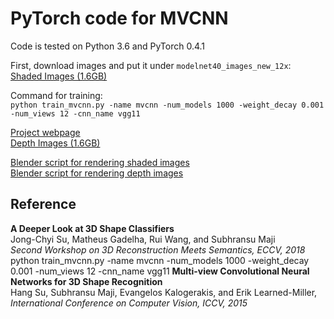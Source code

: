 # PyTorch code for MVCNN  
Code is tested on Python 3.6 and PyTorch 0.4.1

First, download images and put it under ```modelnet40_images_new_12x```:  
[Shaded Images (1.6GB)](http://supermoe.cs.umass.edu/shape_recog/shaded_images.tar.gz)  

Command for training:  
```python train_mvcnn.py -name mvcnn -num_models 1000 -weight_decay 0.001 -num_views 12 -cnn_name vgg11```

  
  

[Project webpage](https://people.cs.umass.edu/~jcsu/papers/shape_recog/)  
[Depth Images (1.6GB)](http://supermoe.cs.umass.edu/shape_recog/depth_images.tar.gz)  

[Blender script for rendering shaded images](http://people.cs.umass.edu/~jcsu/papers/shape_recog/render_shaded_black_bg.blend)  
[Blender script for rendering depth images](http://people.cs.umass.edu/~jcsu/papers/shape_recog/render_depth.blend)  

## Reference
**A Deeper Look at 3D Shape Classifiers**  
Jong-Chyi Su, Matheus Gadelha, Rui Wang, and Subhransu Maji  
*Second Workshop on 3D Reconstruction Meets Semantics, ECCV, 2018*
python train_mvcnn.py -name mvcnn -num_models 1000 -weight_decay 0.001 -num_views 12 -cnn_name vgg11
**Multi-view Convolutional Neural Networks for 3D Shape Recognition**  
Hang Su, Subhransu Maji, Evangelos Kalogerakis, and Erik Learned-Miller,  
*International Conference on Computer Vision, ICCV, 2015*

